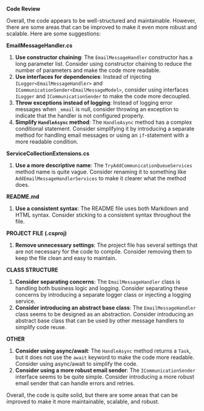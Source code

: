 **Code Review**

Overall, the code appears to be well-structured and maintainable. However, there are some areas that can be improved to make it even more robust and scalable. Here are some suggestions:

**EmailMessageHandler.cs**

1. **Use constructor chaining**: The `EmailMessageHandler` constructor has a long parameter list. Consider using constructor chaining to reduce the number of parameters and make the code more readable.
2. **Use interfaces for dependencies**: Instead of injecting `ILogger<EmailMessageHandler>` and `ICommunicationSender<EmailMessageModel>`, consider using interfaces `ILogger` and `ICommunicationSender` to make the code more decoupled.
3. **Throw exceptions instead of logging**: Instead of logging error messages when `_email` is null, consider throwing an exception to indicate that the handler is not configured properly.
4. **Simplify `HandleAsync` method**: The `HandleAsync` method has a complex conditional statement. Consider simplifying it by introducing a separate method for handling email messages or using an `if`-statement with a more readable condition.

**ServiceCollectionExtensions.cs**

1. **Use a more descriptive name**: The `TryAddCommunicationQueueServices` method name is quite vague. Consider renaming it to something like `AddEmailMessageHandlerServices` to make it clearer what the method does.

**README.md**

1. **Use a consistent syntax**: The README file uses both Markdown and HTML syntax. Consider sticking to a consistent syntax throughout the file.

**PROJECT FILE (.csproj)**

1. **Remove unnecessary settings**: The project file has several settings that are not necessary for the code to compile. Consider removing them to keep the file clean and easy to maintain.

**CLASS STRUCTURE**

1. **Consider separating concerns**: The `EmailMessageHandler` class is handling both business logic and logging. Consider separating these concerns by introducing a separate logger class or injecting a logging service.
2. **Consider introducing an abstract base class**: The `EmailMessageHandler` class seems to be designed as an abstraction. Consider introducing an abstract base class that can be used by other message handlers to simplify code reuse.

**OTHER**

1. **Consider using async/await**: The `HandleAsync` method returns a `Task`, but it does not use the `await` keyword to make the code more readable. Consider using async/await to simplify the code.
2. **Consider using a more robust email sender**: The `ICommunicationSender` interface seems to be quite simple. Consider introducing a more robust email sender that can handle errors and retries.

Overall, the code is quite solid, but there are some areas that can be improved to make it more maintainable, scalable, and robust.